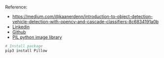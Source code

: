 Reference:
- https://medium.com/@kaanerdenn/introduction-to-object-detection-vehicle-detection-with-opencv-and-cascade-classifiers-8c6834191a0b
- [Linkedin](linkedin.com/in/ali-kaan-erden-3725b719b)
- [Github](https://github.com/kaanerdenn/Vehicle_Detection_with_OpenCV_and_Cascade_Classifiers)
- [PIL python image library](https://neptune.ai/blog/pil-image-tutorial-for-machine-learning)


``` sh
# Install package
pip3 install Pillow
```